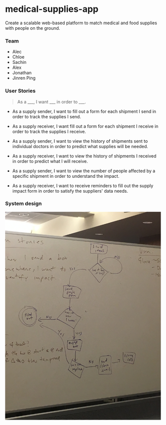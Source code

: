 # medical-supplies-app
Create a scalable web-based platform to match medical and food supplies with people on the ground.

### Team   
- Alec    
- Chloe    
- Sachin    
- Alex    
- Jonathan    
- Jinren Ping

 
### User Stories

> As a ___, I want ___ in order to ___.

- As a supply sender, I want to fill out a form for each shipment I send in order to track the supplies I send.

- As a supply receiver, I want fill out a form for each shipment I receive in order to track the supplies I receive.

- As a supply sender, I want to view the history of shipments sent to individual doctors in order to predict what supplies will be needed.

- As a supply receiver, I want to view the history of shipments I received in order to predict what I will receive.

- As a supply sender, I want to view the number of people affected by a specific shipment in order to understand the impact.

- As a supply receiver, I want to receive reminders to fill out the supply impact form in order to satisfy the suppliers' data needs.

### System design    
![Alt text](/graph.JPG?raw=true "Optional Title")

